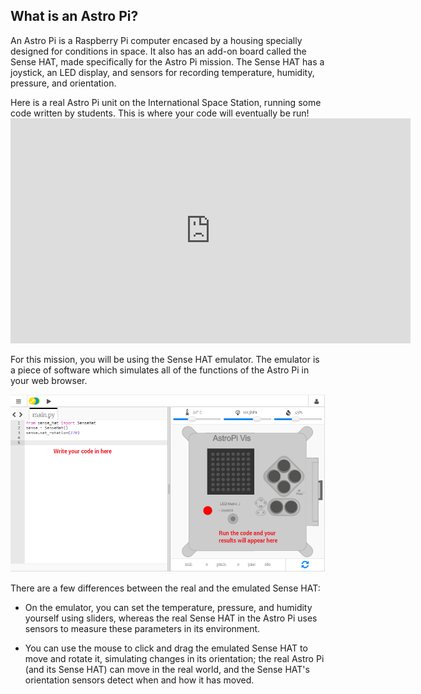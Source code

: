 ## What is an Astro Pi?

An Astro Pi is a Raspberry Pi computer encased by a housing specially designed for conditions in space. It also has an add-on board called the Sense HAT, made specifically for the Astro Pi mission. The Sense HAT has a joystick, an LED display, and sensors for recording temperature, humidity, pressure, and orientation.

Here is a real Astro Pi unit on the International Space Station, running some code written by students. This is where your code will eventually be run! <iframe src="https://player.vimeo.com/video/172737314" width="640" height="360" frameborder="0" webkitallowfullscreen mozallowfullscreen allowfullscreen mark="crwd-mark"></iframe> 

For this mission, you will be using the Sense HAT emulator. The emulator is a piece of software which simulates all of the functions of the Astro Pi in your web browser.

![Sense HAT emulator](images/sense-hat-emulator.png)

There are a few differences between the real and the emulated Sense HAT:

- On the emulator, you can set the temperature, pressure, and humidity yourself using sliders, whereas the real Sense HAT in the Astro Pi uses sensors to measure these parameters in its environment.

- You can use the mouse to click and drag the emulated Sense HAT to move and rotate it, simulating changes in its orientation; the real Astro Pi (and its Sense HAT) can move in the real world, and the Sense HAT's orientation sensors detect when and how it has moved.
